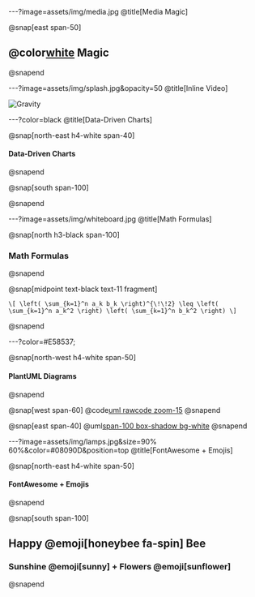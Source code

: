 ---?image=assets/img/media.jpg
@title[Media Magic]

@snap[east span-50]
## @color[white](Media) Magic
@snapend

---?image=assets/img/splash.jpg&opacity=50
@title[Inline Video]

![Gravity](https://player.vimeo.com/video/125471012)

---?color=black
@title[Data-Driven Charts]

@snap[north-east h4-white span-40]
#### Data-Driven Charts
@snapend

@snap[south span-100]

<canvas data-chart="line">
<!--
{
 "data": {
  "labels": ["January"," February"," March"," April"," May"," June"," July"],
  "datasets": [
   {
    "data":[65,59,80,81,56,55,40],
    "label":"Ruby Jobs","backgroundColor":"rgba(20,220,220,.8)"
   },
   {
    "data":[28,48,40,19,86,27,90],
    "label":"Elixir Jobs","backgroundColor":"rgba(220,120,120,.8)"
   }
  ]
 },
 "options": { "responsive": "true" }
}
-->
</canvas>

@snapend

---?image=assets/img/whiteboard.jpg
@title[Math Formulas]

@snap[north h3-black span-100]
### Math Formulas
@snapend

@snap[midpoint text-black text-11 fragment]

`\[
\left( \sum_{k=1}^n a_k b_k \right)^{\!\!2} \leq
 \left( \sum_{k=1}^n a_k^2 \right) \left( \sum_{k=1}^n b_k^2 \right)
\]`

@snapend

---?color=#E58537;

@snap[north-west h4-white span-50]
#### PlantUML Diagrams
@snapend

@snap[west span-60]
@code[uml rawcode zoom-15](src/uml/sequence.puml)
@snapend

@snap[east span-40]
@uml[span-100 box-shadow bg-white](src/uml/sequence.puml)
@snapend

---?image=assets/img/lamps.jpg&size=90% 60%&color=#08090D&position=top
@title[FontAwesome + Emojis]

@snap[north-east h4-white span-50]
#### FontAwesome + Emojis
@snapend

@snap[south span-100]
## Happy @emoji[honeybee fa-spin] Bee
### Sunshine @emoji[sunny] + Flowers @emoji[sunflower]
@snapend
